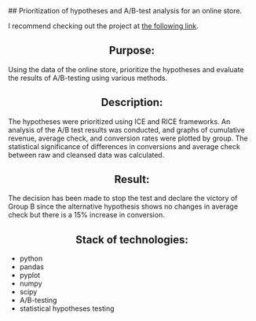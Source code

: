 <body>
## Prioritization of hypotheses and A/B-test analysis for an online store. 

I recommend checking out the project at [the following link](https://nbviewer.org/github/YarValerievich/Project1_AB-test_hypothesis/blob/main/Project1_AB-test_hypothesis.ipynb).

<h2 align="center"> Purpose: </h2>

Using the data of the online store, prioritize the hypotheses and evaluate the results of A/B-testing using various methods.

<h2 align="center"> Description: </h2>

The hypotheses were prioritized using ICE and RICE frameworks. An analysis of the A/B test results was conducted, and graphs of cumulative revenue, average check, and conversion rates were plotted by group. The statistical significance of differences in conversions and average check between raw and cleansed data was calculated.

<h2 align="center"> Result: </h2>

The decision has been made to stop the test and declare the victory of Group B since the alternative hypothesis shows no changes in average check but there is a 15% increase in conversion.

<h2 align="center"> Stack of technologies: </h2>

- python
- pandas
- pyplot
- numpy
- scipy
- A/B-testing
- statistical hypotheses testing
</body>
